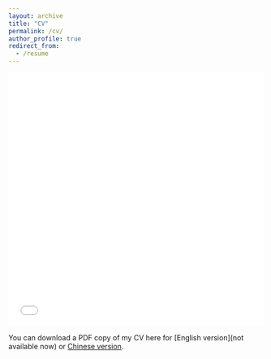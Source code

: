 ```yaml
---
layout: archive
title: "CV"
permalink: /cv/
author_profile: true
redirect_from:
  - /resume
---
```


<iframe src="/files/pdf/HBX_20231130_Chinese.pdf" width="100%" height="500" frameborder="no" border="0" marginwidth="0" marginheight="0"></iframe>

You can download a PDF copy of my CV here for [English version](not available now) or [Chinese version](/files/pdf/HBX_20231130_Chinese.pdf).
